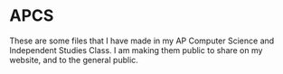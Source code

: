 # APCS
These are some files that I have made in my AP Computer Science and Independent Studies Class. I am making them public to share on my website, and to the general public.
